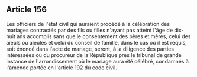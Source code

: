 Article 156
----
Les officiers de l'état civil qui auraient procédé à la célébration des mariages
contractés par des fils ou filles n'ayant pas atteint l'âge de dix-huit ans
accomplis sans que le consentement des pères et mères, celui des aïeuls ou
aïeules et celui du conseil de famille, dans le cas où il est requis, soit
énoncé dans l'acte de mariage, seront, à la diligence des parties intéressées ou
du procureur de la République près le tribunal de grande instance de
l'arrondissement où le mariage aura été célébré, condamnés à l'amende portée en
l'article 192 du code civil.
